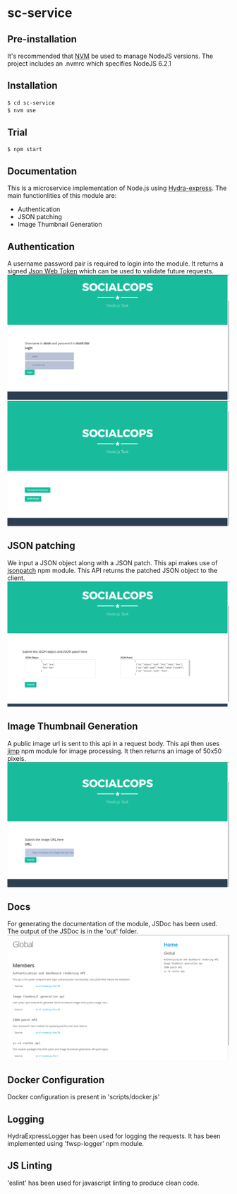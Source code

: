 # sc-service



## Pre-installation

It's recommended that [NVM](https://github.com/creationix/nvm) be used to manage NodeJS versions.
The project includes an .nvmrc which specifies NodeJS 6.2.1

## Installation

```javascript
$ cd sc-service
$ nvm use
```

## Trial

```shell
$ npm start
```
## Documentation

This is a microservice implementation of Node.js using [Hydra-express](https://github.com/flywheelsports/hydra-express).
The main functionlities of this module are:
- Authentication
- JSON patching
- Image Thumbnail Generation

## Authentication

A username password pair is required to login into the module. It returns a signed [Json Web Token](https://jwt.io/​) which can be used to validate future requests.
![Screenshot](https://github.com/amand1996/sc-service/blob/master/login.png)
![Screenshot](https://github.com/amand1996/sc-service/blob/master/dashboard.png)


## JSON patching

We input a JSON object along with a JSON patch. This api makes use of [jsonpatch](https://www.npmjs.com/package/jsonpatch) npm module. This API returns the patched JSON object to the client.
![Screenshot](https://github.com/amand1996/sc-service/blob/master/jsonpatch.png)

## Image Thumbnail Generation

A public image url is sent to this api in a request body. This api then uses [jimp](https://www.npmjs.com/package/jimp) npm module for image processing. It then returns an image of 50x50 pixels.
![Screenshot](https://github.com/amand1996/sc-service/blob/master/thumbnailgenerate.png)

## Docs

For generating the documentation of the module, JSDoc has been used. The output of the JSDoc is in the 'out' folder.
![Screenshot](https://github.com/amand1996/sc-service/blob/master/docs.png)

## Docker Configuration

Docker configuration is present in 'scripts/docker.js'

## Logging

HydraExpressLogger has been used for logging the requests. It has been implemented using 'fwsp-logger' npm module.

## JS Linting

'eslint' has been used for javascript linting to produce clean code.
